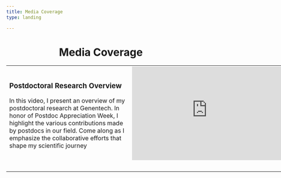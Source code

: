```yaml
---
title: Media Coverage
type: landing

---
```

<h1 style="text-align: center;"><strong>Media Coverage</strong></h1>
<table style="height: 342px; width: 743px;">
<tbody>
<tr>
<td style="width: 325.234px;">
<h3 class="font_3 wixui-rich-text__text"><span class="wixui-rich-text__text">Postdoctoral Research Overview</span></h3>
<p><span class="wixui-rich-text__text">In this video, I present an overview of my postdoctoral research at Genentech. In honor of Postdoc Appreciation Week, I highlight the various contributions made by postdocs in our field. Come along as I emphasize the collaborative efforts that shape my scientific journey</span></p>
</td>
<td style="width: 396.766px;"><iframe title="Embedded post" src="https://www.linkedin.com/embed/feed/update/urn:li:ugcPost:6979137401193443328?compact=1" width="400" height="250" frameborder="0" allowfullscreen="allowfullscreen"></iframe></td>
</tr>
<tr>
<td style="width: 325.234px;">&nbsp;</td>
<td style="width: 396.766px;">&nbsp;</td>
</tr>
</tbody>
</table>
